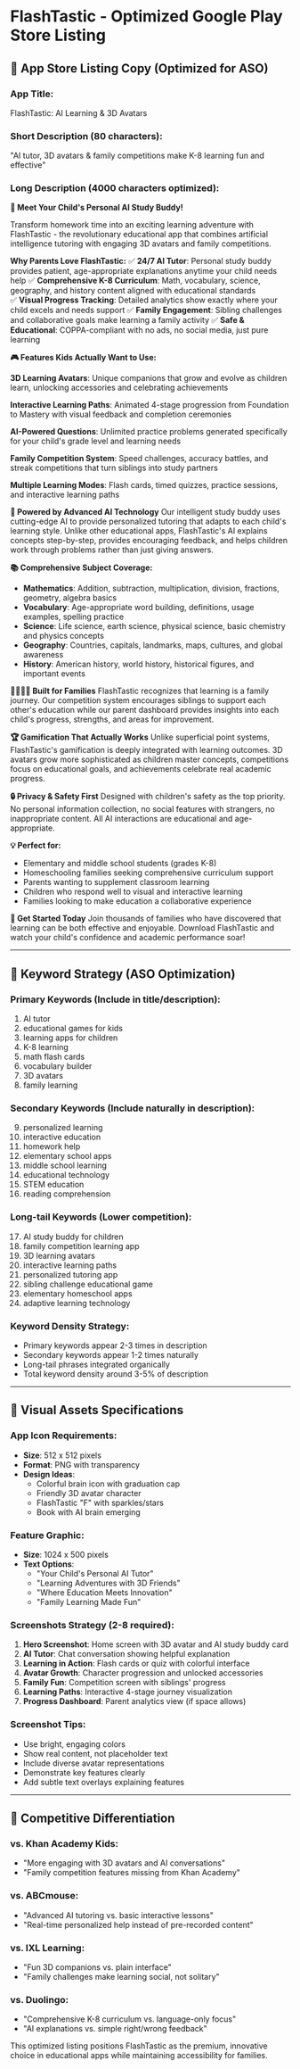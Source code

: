 # FlashTastic - Optimized Google Play Store Listing

## 🎯 App Store Listing Copy (Optimized for ASO)

### **App Title**: 
FlashTastic: AI Learning & 3D Avatars

### **Short Description** (80 characters):
"AI tutor, 3D avatars & family competitions make K-8 learning fun and effective"

### **Long Description** (4000 characters optimized):

**🤖 Meet Your Child's Personal AI Study Buddy!**

Transform homework time into an exciting learning adventure with FlashTastic - the revolutionary educational app that combines artificial intelligence tutoring with engaging 3D avatars and family competitions.

**Why Parents Love FlashTastic:**
✅ **24/7 AI Tutor**: Personal study buddy provides patient, age-appropriate explanations anytime your child needs help
✅ **Comprehensive K-8 Curriculum**: Math, vocabulary, science, geography, and history content aligned with educational standards  
✅ **Visual Progress Tracking**: Detailed analytics show exactly where your child excels and needs support
✅ **Family Engagement**: Sibling challenges and collaborative goals make learning a family activity
✅ **Safe & Educational**: COPPA-compliant with no ads, no social media, just pure learning

**🎮 Features Kids Actually Want to Use:**

**3D Learning Avatars**: Unique companions that grow and evolve as children learn, unlocking accessories and celebrating achievements

**Interactive Learning Paths**: Animated 4-stage progression from Foundation to Mastery with visual feedback and completion ceremonies

**AI-Powered Questions**: Unlimited practice problems generated specifically for your child's grade level and learning needs

**Family Competition System**: Speed challenges, accuracy battles, and streak competitions that turn siblings into study partners

**Multiple Learning Modes**: Flash cards, timed quizzes, practice sessions, and interactive learning paths

**🧠 Powered by Advanced AI Technology**
Our intelligent study buddy uses cutting-edge AI to provide personalized tutoring that adapts to each child's learning style. Unlike other educational apps, FlashTastic's AI explains concepts step-by-step, provides encouraging feedback, and helps children work through problems rather than just giving answers.

**📚 Comprehensive Subject Coverage:**
- **Mathematics**: Addition, subtraction, multiplication, division, fractions, geometry, algebra basics
- **Vocabulary**: Age-appropriate word building, definitions, usage examples, spelling practice
- **Science**: Life science, earth science, physical science, basic chemistry and physics concepts
- **Geography**: Countries, capitals, landmarks, maps, cultures, and global awareness
- **History**: American history, world history, historical figures, and important events

**👨‍👩‍👧‍👦 Built for Families**
FlashTastic recognizes that learning is a family journey. Our competition system encourages siblings to support each other's education while our parent dashboard provides insights into each child's progress, strengths, and areas for improvement.

**🏆 Gamification That Actually Works**
Unlike superficial point systems, FlashTastic's gamification is deeply integrated with learning outcomes. 3D avatars grow more sophisticated as children master concepts, competitions focus on educational goals, and achievements celebrate real academic progress.

**🔒 Privacy & Safety First**
Designed with children's safety as the top priority. No personal information collection, no social features with strangers, no inappropriate content. All AI interactions are educational and age-appropriate.

**💡 Perfect for:**
- Elementary and middle school students (grades K-8)
- Homeschooling families seeking comprehensive curriculum support
- Parents wanting to supplement classroom learning
- Children who respond well to visual and interactive learning
- Families looking to make education a collaborative experience

**🚀 Get Started Today**
Join thousands of families who have discovered that learning can be both effective and enjoyable. Download FlashTastic and watch your child's confidence and academic performance soar!

---

## 🔑 Keyword Strategy (ASO Optimization)

### **Primary Keywords** (Include in title/description):
1. AI tutor
2. educational games for kids
3. learning apps for children  
4. K-8 learning
5. math flash cards
6. vocabulary builder
7. 3D avatars
8. family learning

### **Secondary Keywords** (Include naturally in description):
9. personalized learning
10. interactive education
11. homework help
12. elementary school apps
13. middle school learning
14. educational technology
15. STEM education
16. reading comprehension

### **Long-tail Keywords** (Lower competition):
17. AI study buddy for children
18. family competition learning app
19. 3D learning avatars
20. interactive learning paths
21. personalized tutoring app
22. sibling challenge educational game
23. elementary homeschool apps
24. adaptive learning technology

### **Keyword Density Strategy**:
- Primary keywords appear 2-3 times in description
- Secondary keywords appear 1-2 times naturally
- Long-tail phrases integrated organically
- Total keyword density around 3-5% of description

---

## 📱 Visual Assets Specifications

### **App Icon Requirements**:
- **Size**: 512 x 512 pixels
- **Format**: PNG with transparency
- **Design Ideas**: 
  - Colorful brain icon with graduation cap
  - Friendly 3D avatar character
  - FlashTastic "F" with sparkles/stars
  - Book with AI brain emerging

### **Feature Graphic**:
- **Size**: 1024 x 500 pixels  
- **Text Options**:
  - "Your Child's Personal AI Tutor"
  - "Learning Adventures with 3D Friends" 
  - "Where Education Meets Innovation"
  - "Family Learning Made Fun"

### **Screenshots Strategy** (2-8 required):
1. **Hero Screenshot**: Home screen with 3D avatar and AI study buddy card
2. **AI Tutor**: Chat conversation showing helpful explanation
3. **Learning in Action**: Flash cards or quiz with colorful interface
4. **Avatar Growth**: Character progression and unlocked accessories
5. **Family Fun**: Competition screen with siblings' progress
6. **Learning Paths**: Interactive 4-stage journey visualization
7. **Progress Dashboard**: Parent analytics view (if space allows)

### **Screenshot Tips**:
- Use bright, engaging colors
- Show real content, not placeholder text
- Include diverse avatar representations
- Demonstrate key features clearly
- Add subtle text overlays explaining features

---

## 🎯 Competitive Differentiation

### **vs. Khan Academy Kids**:
- "More engaging with 3D avatars and AI conversations"
- "Family competition features missing from Khan Academy"

### **vs. ABCmouse**:
- "Advanced AI tutoring vs. basic interactive lessons"
- "Real-time personalized help instead of pre-recorded content"

### **vs. IXL Learning**:
- "Fun 3D companions vs. plain interface"
- "Family challenges make learning social, not solitary"

### **vs. Duolingo**:
- "Comprehensive K-8 curriculum vs. language-only focus"
- "AI explanations vs. simple right/wrong feedback"

This optimized listing positions FlashTastic as the premium, innovative choice in educational apps while maintaining accessibility for families.